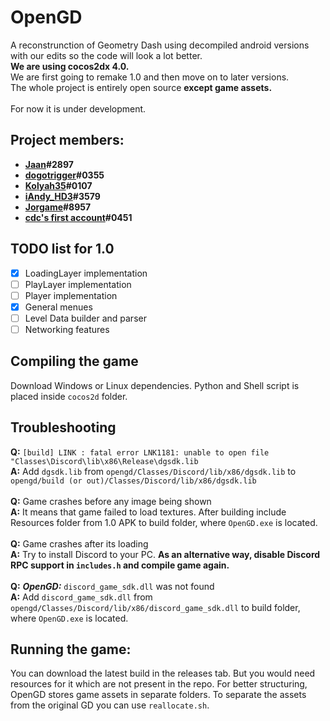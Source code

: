 # **OpenGD**
A reconstrunction of Geometry Dash using decompiled android versions with our edits so the code will look a lot better.</br>
**We are using cocos2dx 4.0.**<br>
We are first going to remake 1.0 and then move on to later versions.<br>
The whole project is entirely open source **except game assets.**<br>
<br>
For now it is under development.

## **Project members:**
* **[Jaan](https://github.com/JaanDev)#2897**
* **[dogotrigger](https://github.com/SergeyMC9730)#0355**
* **[Kolyah35](https://github.com/Kolyah35)#0107**
* **[iAndy_HD3](https://github.com/iAndyHD3)#3579**
* **[Jorgame](https://github.com/ImJorGame)#8957**
* **[cdc's first account](https://github.com/CdcOnGitHub)#0451**

## **TODO list for 1.0**
- [x] LoadingLayer implementation
- [ ] PlayLayer implementation
- [ ] Player implementation
- [x] General menues
- [ ] Level Data builder and parser
- [ ] Networking features

## **Compiling the game**
Download Windows or Linux dependencies. Python and Shell script is placed inside `cocos2d` folder.

## **Troubleshooting**
**Q:** `[build] LINK : fatal error LNK1181: unable to open file "Classes\Discord\lib\x86\Release\dgsdk.lib` <br>
**A:** Add `dgsdk.lib` from `opengd/Classes/Discord/lib/x86/dgsdk.lib` to `opengd/build (or out)/Classes/Discord/lib/x86/dgsdk.lib`<br><br>
**Q:** Game crashes before any image being shown<br>
**A:** It means that game failed to load textures. After building include Resources folder from 1.0 APK to build folder, where `OpenGD.exe` is located.<br><br>
**Q:** Game crashes after its loading<br>
**A:** Try to install Discord to your PC. **As an alternative way, disable Discord RPC support in `includes.h` and compile game again.**<br><br>
**Q:** ***OpenGD:*** `discord_game_sdk.dll` was not found<br>
**A:** Add `discord_game_sdk.dll` from `opengd/Classes/Discord/lib/x86/discord_game_sdk.dll` to build folder, where `OpenGD.exe` is located.  

## **Running the game:**
You can download the latest build in the releases tab. But you would need resources for it which are not present in the repo. For better structuring, OpenGD stores game assets in separate folders. To separate the assets from the original GD you can use `reallocate.sh`.

